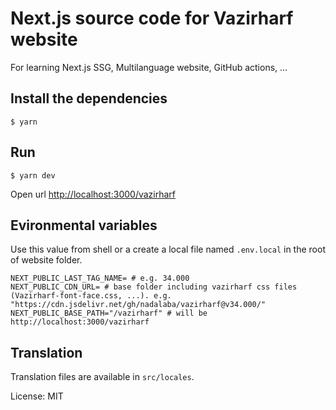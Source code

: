 # Next.js source code for Vazirharf website

For learning Next.js SSG, Multilanguage website, GitHub actions, ...

## Install the dependencies

```shell
$ yarn 
```

## Run

```shell
$ yarn dev
```

Open url [http://localhost:3000/vazirharf](http://localhost:3000/vazirharf)

## Evironmental variables

Use this value from shell or a create a local file named `.env.local` in the root of website folder.

```shell
NEXT_PUBLIC_LAST_TAG_NAME= # e.g. 34.000
NEXT_PUBLIC_CDN_URL= # base folder including vazirharf css files (Vazirharf-font-face.css, ...). e.g. "https://cdn.jsdelivr.net/gh/nadalaba/vazirharf@v34.000/"
NEXT_PUBLIC_BASE_PATH="/vazirharf" # will be http://localhost:3000/vazirharf
```

## Translation
Translation files are available in `src/locales`.

License: MIT
